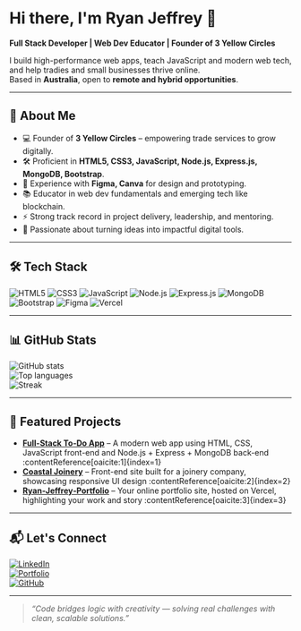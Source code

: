 # Hi there, I'm **Ryan Jeffrey** 👋

**Full Stack Developer | Web Dev Educator | Founder of 3 Yellow Circles**

I build high-performance web apps, teach JavaScript and modern web tech, and help tradies and small businesses thrive online.  
Based in **Australia**, open to **remote and hybrid opportunities**.

---

## 🚀 About Me
- 💻 Founder of **3 Yellow Circles** – empowering trade services to grow digitally.
- 🛠 Proficient in **HTML5, CSS3, JavaScript, Node.js, Express.js, MongoDB, Bootstrap**.
- 🎨 Experience with **Figma, Canva** for design and prototyping.
- 📚 Educator in web dev fundamentals and emerging tech like blockchain.
- ⚡ Strong track record in project delivery, leadership, and mentoring.
- 🌱 Passionate about turning ideas into impactful digital tools.

---

## 🛠 Tech Stack

![HTML5](https://img.shields.io/badge/HTML5-E34F26?logo=html5&logoColor=fff)
![CSS3](https://img.shields.io/badge/CSS3-1572B6?logo=css3&logoColor=fff)
![JavaScript](https://img.shields.io/badge/JavaScript-F7DF1E?logo=javascript&logoColor=000)
![Node.js](https://img.shields.io/badge/Node.js-339933?logo=node.js&logoColor=fff)
![Express.js](https://img.shields.io/badge/Express.js-000000?logo=express&logoColor=fff)
![MongoDB](https://img.shields.io/badge/MongoDB-47A248?logo=mongodb&logoColor=fff)
![Bootstrap](https://img.shields.io/badge/Bootstrap-7952B3?logo=bootstrap&logoColor=fff)
![Figma](https://img.shields.io/badge/Figma-F24E1E?logo=figma&logoColor=fff)
![Vercel](https://img.shields.io/badge/Vercel-000000?logo=vercel&logoColor=fff)

---

## 📊 GitHub Stats

![GitHub stats](https://github-readme-stats.vercel.app/api?username=eatcodebuild&show_icons=true&theme=tokyonight&hide_border=true)  
![Top languages](https://github-readme-stats.vercel.app/api/top-langs/?username=eatcodebuild&layout=compact&theme=tokyonight&hide_border=true)  
![Streak](https://streak-stats.demolab.com?user=eatcodebuild&theme=tokyonight&hide_border=true)

---

## 🌟 Featured Projects

- **[Full-Stack To‑Do App](https://github.com/eatcodebuild/Full-Stack-To-Do-App)** – A modern web app using HTML, CSS, JavaScript front-end and Node.js + Express + MongoDB back-end :contentReference[oaicite:1]{index=1}  
- **[Coastal Joinery](https://github.com/eatcodebuild/Coastal-Joinery)** – Front-end site built for a joinery company, showcasing responsive UI design :contentReference[oaicite:2]{index=2}  
- **[Ryan‑Jeffrey‑Portfolio](https://github.com/eatcodebuild/Ryan-Jeffrey-Portfolio)** – Your online portfolio site, hosted on Vercel, highlighting your work and story :contentReference[oaicite:3]{index=3}

---

## 📬 Let's Connect

[![LinkedIn](https://img.shields.io/badge/LinkedIn-0A66C2?logo=linkedin&logoColor=fff)](https://www.linkedin.com/in/YourLinkedInProfile)  
[![Portfolio](https://img.shields.io/badge/Portfolio-000?logo=About.me&logoColor=fff)](https://eatcodebuild.github.io)  
[![GitHub](https://img.shields.io/badge/GitHub-181717?logo=github&logoColor=fff)](https://github.com/eatcodebuild)

---

> *“Code bridges logic with creativity — solving real challenges with clean, scalable solutions.”*

